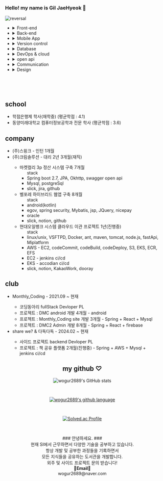 ### Hello! my name is Gil JaeHyeok 👋

![reversal](https://capsule-render.vercel.app/api?type=rect&color=gradient&text=%20%20hyeokhyeokjae%20%20&fontAlign=30&fontSize=30&textBg=true&desc=devloper&descAlign=60&descAlignY=50)

<ul>
  <li>
    <details>
    <summary>Front-end</summary>
    <ul>
      <li>HTML</li>
      <li>CSS</li>
      <li>JavaScript</li>
      <li>React</li>
      <li>Vue</li>
    </ul>
    </details>
  </li>
  <li>
  <details>
 <summary>Back-end</summary>
  <ul>
    <li>PHP</li>
    <li>jsp</li>
    <li>python(crawling)</li>
    <li>java Spring</li>
    <li>kotlin Spring</li>
    <li>NodeJS</li>
  </ul>
  </details>
  </li>
  <li>
  <details>
  <summary>Mobile App</summary>
  <ul>
    <li>Android
    <ul>
      <li>java</li>
      <li>kotlin</li>
    </ul>
    </li>
  </ul>
  </details>
  </li>
  <li>
  <details>
<summary>Version control</summary>
  <ul>
    <li>Git</li>
  </ul>
  </details>
  </li>
  <li>
 <details>
 <summary>Database</summary>
  <ul>
  <li>MySQL</li>
  <li>PostgreSQL</li>
  <li>SQLite</li>
  <li>Oracle</li>
  <li>Firebase</li>
  <li>Redis</li>
  </ul>
  </details>
  </li>
  <li>
 <details>
 <summary>DevOps & cloud</summary>
  <ul>
    <li>github pages</li>
    <li>netlify</li>
    <li>jenkins</li>
    <li>AWS</li>
    <li>docker</li>
    <li>accodian</li>
  </ul>
  </details>
  </li>
    <li>
 <details>
 <summary>open api</summary>
  <ul>
    <li>www.data.go.kr(공공데이터 - 미세먼지 api 사용)</li>
    <li>developers.naver.com(네이버 - 네이버지도 api 사용)</li>
    <li>cloud.google.com(구글 - 구글로그인 사용)</li>
  </ul>
  </details>
  </li>
  <li>
 <details>
 <summary>Communication</summary>
  <ul>
    <li>slack</li>
    <li>jira</li>
    <li>notion</li>
    <li>dooray</li>
    <li>trello</li>
  </ul>
  </details>
  </li>
  <li>
 <details>
 <summary>Design</summary>
  <ul>
    <li>figma</li>
    <li>zeplin</li>
    <li>photoshop</li>
  </ul>
  </details>
  </li>
</ul>

<br>

&nbsp;

<h2>school</h2>
<ul>
  <li>학점은행제 학사(재학중) (평균학점 : 4.1)</li>
  <li>동양미래대학교 컴퓨터정보공학과 전문 학사 (평균학점 : 3.6)</li>
</ul>
<h2>company</h2>
<ul>
  <li>(주)스윙크 - 인턴 1개월</li>
  <li>(주)크림솔루션 - 대리 2년 3개월(재직)</li>
  <ul>
      <li>마켓컬리 3p 정산 시스템 구축 7개월
        <ul>stack
          <li>Spring boot 2.7, JPA, Okhttp, swagger open api </li>
          <li>Mysql, postgreSql</li>
          <li>slick, jira, github</li>
        </ul>
      </li>
      <li>벨포레 하이브리드 웹앱 구축 8개월
        <ul>stack
          <li>android(kotlin)</li>
          <li>egov, spring security, Mybatis, jsp, JQuery, nicepay</li>
          <li>oracle</li>
          <li>slick, notion, github</li>
        </ul>
      </li>
      <li>현대오일뱅크 시스템 클라우드 이관 프로젝트 1년(진행중)
        <ul>stack
          <li>linux/unix, VSFTPD, Docker, ant, maven, tomcat, node.js, fastApi, Miplatform</li>
          <li>AWS - EC2, codeCommit, codeBuild, codeDeploy, S3, EKS, ECR, EFS</li>
          <li>EC2 - jenkins ci/cd</li>
          <li>EKS - accodian ci/cd</li>
          <li>slick, notion, KakaoWork, dooray</li>
        </ul>
      </li>
  </ul>
</ul>
<h2>club</h2>
<ul>
  <li>Monthly_Coding - 2021.09 ~ 현재</li>
  <ul>
      <li>코딩동아리 fullStack Devloper PL</li>
      <li>프로젝트 : DMC android 개발 4개월 - android</li>
      <li>프로젝트 : Monthly_Coding site 개발 3개월 - Spring + React + Mysql</li>
      <li>프로젝트 : DMC2 Admin 개발 8개월 - Spring + React + firebase</li>
  </ul>
  <li>share we? & 다독다독 - 2024.02 ~ 현재</li>
  <ul>
      <li>사이드 프로젝트 backend Devloper PL</li>
      <li>프로젝트 : 책 공유 플랫폼 2개월(진행중) - Spring + AWS + Mysql + jenkins ci/cd</li>
  </ul>
</ul>
  
<div align = center>

<h2>my github ♡</h2>

![wogur2689's GitHub stats](https://github-readme-stats.vercel.app/api?username=wogur2689&show_icons=true&theme=tokyonight)

<br>

[![wogur2689's github language](https://github-readme-stats.vercel.app/api/top-langs/?username=wogur2689&show_icons=true&hide_border=true&title_color=004386&icon_color=004386&layout=compact)](https://github.com/wogur2689)

<br>

[![Solved.ac Profile](http://mazassumnida.wtf/api/v2/generate_badge?boj=wogur2689)](https://solved.ac/wogur2689/)

</div>

&nbsp;
&nbsp;

<p align="center">
### 안녕하세요. ###<br>
현재 SI에서 근무하면서 다양한 기술을 공부하고 있습니다.<br>
항상 개발 및 공부한 과정들을 기록하면서<br>
모든 지식들을 공유하는 도서관을 개발합니다.<br>
외주 및 사이드 프로젝트 문의 받습니다!<br>
<Strong>📧Email📧</Strong><br>wogur2689@naver.com<br>
</p>
